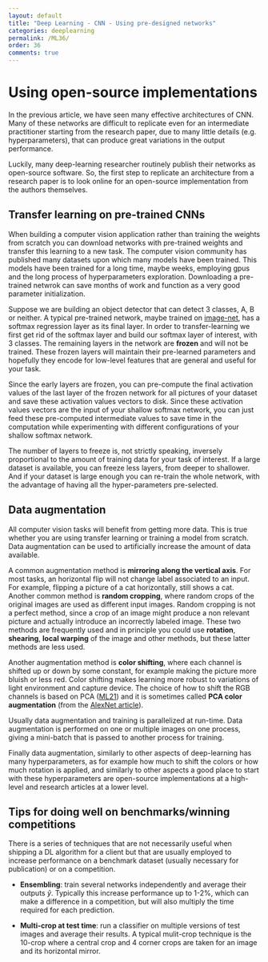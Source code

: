 ```yaml
---
layout: default
title: "Deep Learning - CNN - Using pre-designed networks"
categories: deeplearning
permalink: /ML36/
order: 36
comments: true
---
```


# Using open-source implementations 
In the previous article, we have seen many effective architectures of CNN. Many of these networks are difficult to replicate even for an intermediate practitioner starting from the research paper, due to many little details (e.g. hyperparameters), that can produce great variations in the output performance.

Luckily, many deep-learning researcher routinely publish their networks as open-source software. So, the first step to replicate an architecture from a research paper is to look online for an open-source implementation from the authors themselves.

## Transfer learning on pre-trained CNNs
When building a computer vision application rather than training the weights from scratch you can download networks with pre-trained weights and transfer this learning to a new task. The computer vision community has published many datasets upon which many models have been trained. This models have been trained for a long time, maybe weeks, employing gpus and the long process of hyperparameters exploration. Downloading a pre-trained netwrok can save months of work and function as a very good parameter initialization.

Suppose we are building an object detector that can detect 3 classes, A, B or neither. A typical pre-trained network, maybe trained on [image-net](http://www.image-net.org/), has a softmax regression layer as its final layer. In order to transfer-learning we first get rid of the softmax layer and build our softmax layer of interest, with 3 classes. The remaining layers in the network are **frozen** and will not be trained. These frozen layers will maintain their pre-learned parameters and hopefully they encode for low-level features that are general and useful for your task.

Since the early layers are frozen, you can pre-compute the final activation values of the last layer of the frozen network for all pictures of your dataset and save these activation values vectors to disk. Since these activation values vectors are the input of your shallow softmax network, you can just feed these pre-computed intermediate values to save time in the computation while experimenting with different configurations of your shallow softmax network.

The number of layers to freeze is, not strictly speaking, inversely proportional to the amount of training data for your task of interest. If a large dataset is available, you can freeze less layers, from deeper to shallower. And if your dataset is large enough you can re-train the whole network, with the advantage of having all the hyper-parameters pre-selected.

## Data augmentation
All computer vision tasks will benefit from getting more data. This is true whether you are using transfer learning or training a model from scratch. Data augmentation can be used to artificially increase the amount of data available.

A common augmentation method is **mirroring along the vertical axis**. For most tasks, an horizontal flip will not change label associated to an input. For example, flipping a picture of a cat horizontally, still shows a cat. Another common method is **random cropping**, where random crops of the original images are used as different input images. Random cropping is not a perfect method, since a crop of an image might produce a non relevant picture and actually introduce an incorrectly labeled image. These two methods are frequently used and in principle you could use **rotation**, **shearing**, **local warping** of the image and other methods, but these latter methods are less used.

Another augmentation method is **color shifting**, where each channel is shifted up or down by some constant, for example making the picture more bluish or less red. Color shifting makes learning more robust to variations of light environment and capture device. The choice of how to shift the RGB channels is based on PCA (<a href="{{site.basurl}}/ML/ML21ML21">ML21</a>) and it is sometimes called **PCA color augmentation** (from the [AlexNet article](https://papers.nips.cc/paper/2012/file/c399862d3b9d6b76c8436e924a68c45b-Paper.pdf)).

Usually data augmentation and training is parallelized at run-time. Data augmentation is performed on one or multiple images on one process, giving a mini-batch that is passed to another process for training.

Finally data augmentation, similarly to other aspects of deep-learning has many hyperparameters, as for example how much to shift the colors or how much rotation is applied, and similarly to other aspects a good place to start with these hyperparameters are open-source implementations at a high-level and research articles at a lower level.

## Tips for doing well on benchmarks/winning competitions
There is a series of techniques that are not necessarily useful when shipping a DL algorithm for a client but that are usually employed to increase performance on a benchmark dataset (usually necessary for publication) or on a competition.

* **Ensembling**: train several networks independently and average their outputs  $\hat{y}$. Typically this increase performance up to 1-2%, which can make a difference in a competition, but will also multiply the time required for each prediction.

* **Multi-crop at test time**: run a classifier on multiple versions of test images and average their results. A typical mulit-crop technique is the 10-crop where a central crop and 4 corner crops are taken for an image and its horizontal mirror.
